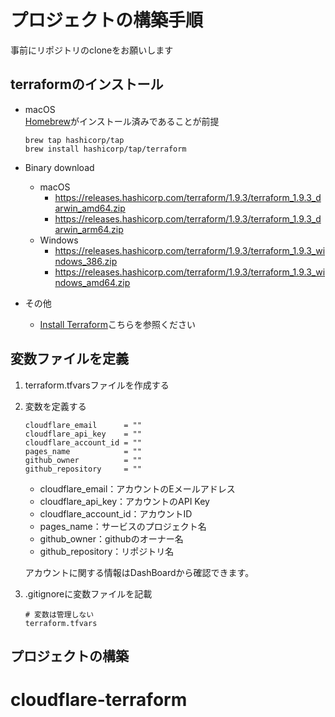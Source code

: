 # プロジェクトの構築手順
事前にリポジトリのcloneをお願いします

## terraformのインストール
- macOS  
  [Homebrew](https://brew.sh/ja/)がインストール済みであることが前提

  ```shell
  brew tap hashicorp/tap
  brew install hashicorp/tap/terraform
  ``` 
- Binary download
  - macOS
    - https://releases.hashicorp.com/terraform/1.9.3/terraform_1.9.3_darwin_amd64.zip
    - https://releases.hashicorp.com/terraform/1.9.3/terraform_1.9.3_darwin_arm64.zip
  - Windows
    - https://releases.hashicorp.com/terraform/1.9.3/terraform_1.9.3_windows_386.zip
    - https://releases.hashicorp.com/terraform/1.9.3/terraform_1.9.3_windows_amd64.zip
- その他
  - [Install Terraform](https://developer.hashicorp.com/terraform/install)こちらを参照ください

## 変数ファイルを定義
1. terraform.tfvarsファイルを作成する
2. 変数を定義する

   ```shell
   cloudflare_email      = ""
   cloudflare_api_key    = ""
   cloudflare_account_id = ""
   pages_name            = ""
   github_owner          = ""
   github_repository     = ""
   ```
   - cloudflare_email：アカウントのEメールアドレス
   - cloudflare_api_key：アカウントのAPI Key
   - cloudflare_account_id：アカウントID
   - pages_name：サービスのプロジェクト名
   - github_owner：githubのオーナー名
   - github_repository：リポジトリ名  

   アカウントに関する情報はDashBoardから確認できます。

3. .gitignoreに変数ファイルを記載
   ```shell
   # 変数は管理しない
   terraform.tfvars
   ```

## プロジェクトの構築

# cloudflare-terraform
